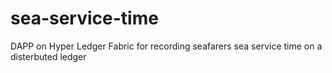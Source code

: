# sea-service-time
DAPP on Hyper Ledger Fabric for recording seafarers sea service time on a disterbuted ledger
